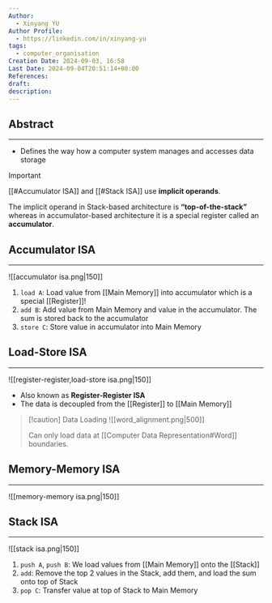 ```yaml
---
Author:
  - Xinyang YU
Author Profile:
  - https://linkedin.com/in/xinyang-yu
tags:
  - computer_organisation
Creation Date: 2024-09-03, 16:58
Last Date: 2024-09-04T20:51:14+08:00
References: 
draft: 
description: 
---
```

## Abstract
---
- Defines the way how a computer system manages and accesses data storage

>[!important]
> [[#Accumulator ISA]] and [[#Stack ISA]] use **implicit operands**.
> 
> The implicit operand in Stack-based architecture is **“top-of-the-stack”** whereas in accumulator-based architecture it is a special register called an **accumulator**.

## Accumulator ISA
---
![[accumulator isa.png|150]]
1. ``load A``: Load value from [[Main Memory]] into accumulator which is a special [[Register]]!
2. ``add B``: Add value from Main Memory and value in the accumulator. The sum is stored back to the accumulator
3. ``store C``: Store value in accumulator into Main Memory

## Load-Store ISA
---
![[register-register,load-store isa.png|150]]
- Also known as **Register-Register ISA**
- The data is decoupled from the [[Register]] to [[Main Memory]]

>[!caution] Data Loading
> ![[word_alignment.png|500]]
> 
> Can only load data at [[Computer Data Representation#Word]] boundaries.




## Memory-Memory ISA
---
![[memory-memory isa.png|150]]

## Stack ISA
---
![[stack isa.png|150]]
1. ``push A``, ``push B``: We load values from [[Main Memory]] onto the [[Stack]]
2. ``add``: Remove the top 2 values in the Stack, add them, and load the sum onto top of Stack
3. ``pop C``: Transfer value at top of Stack to Main Memory